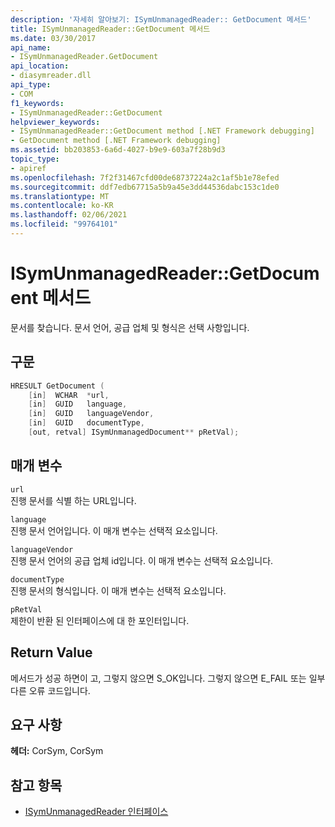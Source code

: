 ```yaml
---
description: '자세히 알아보기: ISymUnmanagedReader:: GetDocument 메서드'
title: ISymUnmanagedReader::GetDocument 메서드
ms.date: 03/30/2017
api_name:
- ISymUnmanagedReader.GetDocument
api_location:
- diasymreader.dll
api_type:
- COM
f1_keywords:
- ISymUnmanagedReader::GetDocument
helpviewer_keywords:
- ISymUnmanagedReader::GetDocument method [.NET Framework debugging]
- GetDocument method [.NET Framework debugging]
ms.assetid: bb203853-6a6d-4027-b9e9-603a7f28b9d3
topic_type:
- apiref
ms.openlocfilehash: 7f2f31467cfd00de68737224a2c1af5b1e78efed
ms.sourcegitcommit: ddf7edb67715a5b9a45e3dd44536dabc153c1de0
ms.translationtype: MT
ms.contentlocale: ko-KR
ms.lasthandoff: 02/06/2021
ms.locfileid: "99764101"
---
```

# <a name="isymunmanagedreadergetdocument-method"></a>ISymUnmanagedReader::GetDocument 메서드

문서를 찾습니다. 문서 언어, 공급 업체 및 형식은 선택 사항입니다.  
  
## <a name="syntax"></a>구문  
  
```cpp  
HRESULT GetDocument (  
    [in]  WCHAR  *url,  
    [in]  GUID   language,  
    [in]  GUID   languageVendor,  
    [in]  GUID   documentType,  
    [out, retval] ISymUnmanagedDocument** pRetVal);  
```  
  
## <a name="parameters"></a>매개 변수  

 `url`  
 진행 문서를 식별 하는 URL입니다.  
  
 `language`  
 진행 문서 언어입니다. 이 매개 변수는 선택적 요소입니다.  
  
 `languageVendor`  
 진행 문서 언어의 공급 업체 id입니다. 이 매개 변수는 선택적 요소입니다.  
  
 `documentType`  
 진행 문서의 형식입니다. 이 매개 변수는 선택적 요소입니다.  
  
 `pRetVal`  
 제한이 반환 된 인터페이스에 대 한 포인터입니다.  
  
## <a name="return-value"></a>Return Value  

 메서드가 성공 하면이 고, 그렇지 않으면 S_OK입니다. 그렇지 않으면 E_FAIL 또는 일부 다른 오류 코드입니다.  
  
## <a name="requirements"></a>요구 사항  

 **헤더:** CorSym, CorSym  
  
## <a name="see-also"></a>참고 항목

- [ISymUnmanagedReader 인터페이스](isymunmanagedreader-interface.md)

